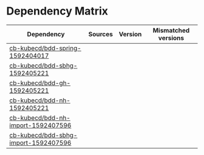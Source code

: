 # Dependency Matrix

Dependency | Sources | Version | Mismatched versions
---------- | ------- | ------- | -------------------
[cb-kubecd/bdd-spring-1592404017](https://github.com/cb-kubecd/bdd-spring-1592404017.git) |  | []() | 
[cb-kubecd/bdd-sbhg-1592405221](https://github.com/cb-kubecd/bdd-sbhg-1592405221.git) |  | []() | 
[cb-kubecd/bdd-gh-1592405221](https://github.com/cb-kubecd/bdd-gh-1592405221.git) |  | []() | 
[cb-kubecd/bdd-nh-1592405221](https://github.com/cb-kubecd/bdd-nh-1592405221.git) |  | []() | 
[cb-kubecd/bdd-nh-import-1592407596](https://github.com/cb-kubecd/bdd-nh-import-1592407596.git) |  | []() | 
[cb-kubecd/bdd-sbhg-import-1592407596](https://github.com/cb-kubecd/bdd-sbhg-import-1592407596.git) |  | []() | 
